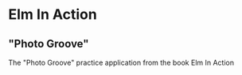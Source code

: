 # Elm In Action

## "Photo Groove"

The "Photo Groove" practice application from the book Elm In Action
